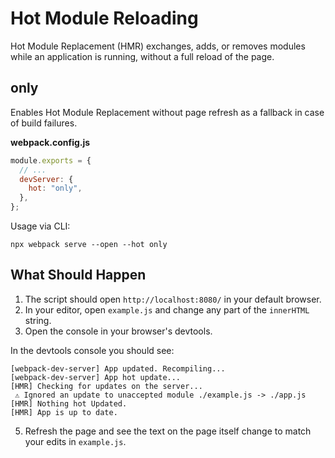 # Hot Module Reloading

Hot Module Replacement (HMR) exchanges, adds, or removes modules while an application is running, without a full reload of the page.

## only

Enables Hot Module Replacement without page refresh as a fallback in case of build failures.

**webpack.config.js**

```js
module.exports = {
  // ...
  devServer: {
    hot: "only",
  },
};
```

Usage via CLI:

```console
npx webpack serve --open --hot only
```

## What Should Happen

1. The script should open `http://localhost:8080/` in your default browser.
2. In your editor, open `example.js` and change any part of the `innerHTML` string.
3. Open the console in your browser's devtools.

In the devtools console you should see:

```
[webpack-dev-server] App updated. Recompiling...
[webpack-dev-server] App hot update...
[HMR] Checking for updates on the server...
 ⚠️ Ignored an update to unaccepted module ./example.js -> ./app.js
[HMR] Nothing hot Updated.
[HMR] App is up to date.
```

5. Refresh the page and see the text on the page itself change to match your edits in `example.js`.
